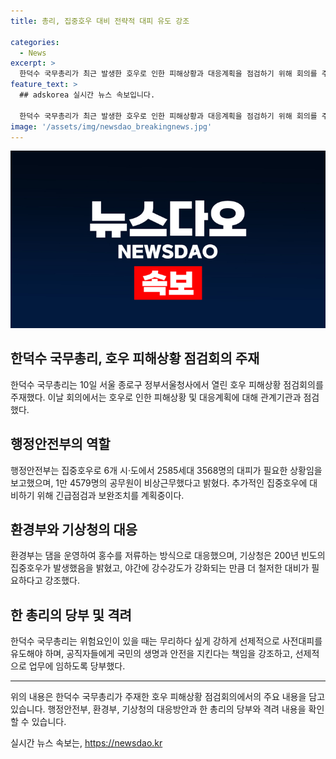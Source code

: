 ```yaml
---
title: 총리, 집중호우 대비 전략적 대피 유도 강조

categories:
  - News
excerpt: >
  한덕수 국무총리가 최근 발생한 호우로 인한 피해상황과 대응계획을 점검하기 위해 회의를 주재했다. 정부는 인명피해 최소화를 목표로 하며, 집중호우로 일시 대피한 사람들을 지원하고 피해지역을 긴급점검하기로 했다. 또한, 홍수를 저류하는 방식으로 댐을 운영하고, 현재 홍수경보 13건, 홍수주의보 13건이 발령 중이며, 장마호우에 대비해 철저한 대비가 필요하다고 강조했다. 한 총리는 사전대피를 유도하고 통제가 필요하다며, 공직자들에게 국민의 안전을 위해 적극적으로 업무에 임하도록 당부했다.
feature_text: >
  ## adskorea 실시간 뉴스 속보입니다.

  한덕수 국무총리가 최근 발생한 호우로 인한 피해상황과 대응계획을 점검하기 위해 회의를 주재했다. 정부는 인명피해 최소화를 목표로 하며, 집중호우로 일시 대피한 사람들을 지원하고 피해지역을 긴급점검하기로 했다. 또한, 홍수를 저류하는 방식으로 댐을 운영하고, 현재 홍수경보 13건, 홍수주의보 13건이 발령 중이며, 장마호우에 대비해 철저한 대비가 필요하다고 강조했다. 한 총리는 사전대피를 유도하고 통제가 필요하다며, 공직자들에게 국민의 안전을 위해 적극적으로 업무에 임하도록 당부했다.
image: '/assets/img/newsdao_breakingnews.jpg'
---
```


<p><img src="/assets/img/newsdao_breakingnews.jpg" alt="adskorea 속보" /></p>

<h2>한덕수 국무총리, 호우 피해상황 점검회의 주재</h2>

<p data-ke-size="size16">한덕수 국무총리는 10일 서울 종로구 정부서울청사에서 열린 호우 피해상황 점검회의를 주재했다. 이날 회의에서는 호우로 인한 피해상황 및 대응계획에 대해 관계기관과 점검했다. </p>

<h2 data-ke-size="size26">행정안전부의 역할</h2>

<p data-ke-size="size16">행정안전부는 집중호우로 6개 시·도에서 2585세대 3568명의 대피가 필요한 상황임을 보고했으며, 1만 4579명의 공무원이 비상근무했다고 밝혔다. 추가적인 집중호우에 대비하기 위해 긴급점검과 보완조치를 계획중이다.</p>

<h2 data-ke-size="size26">환경부와 기상청의 대응</h2>

<p data-ke-size="size16">환경부는 댐을 운영하여 홍수를 저류하는 방식으로 대응했으며, 기상청은 200년 빈도의 집중호우가 발생했음을 밝혔고, 야간에 강수강도가 강화되는 만큼 더 철저한 대비가 필요하다고 강조했다. </p>

<h2 data-ke-size="size26">한 총리의 당부 및 격려</h2>

<p data-ke-size="size16">한덕수 국무총리는 위험요인이 있을 때는 무리하다 싶게 강하게 선제적으로 사전대피를 유도해야 하며, 공직자들에게 국민의 생명과 안전을 지킨다는 책임을 강조하고, 선제적으로 업무에 임하도록 당부했다.</p>

<hr>

<p data-ke-size="size16">위의 내용은 한덕수 국무총리가 주재한 호우 피해상황 점검회의에서의 주요 내용을 담고 있습니다. 행정안전부, 환경부, 기상청의 대응방안과 한 총리의 당부와 격려 내용을 확인할 수 있습니다.</p>
실시간 뉴스 속보는, <a href="https://newsdao.kr" rel="dofollow">https://newsdao.kr</a>


